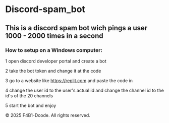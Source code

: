 # Discord-spam_bot

## This is a discord spam bot wich pings a user 1000 - 2000 times in a second 

### How to setup on a Windows computer:

1 open discord developer portal and create a bot

2 take the bot token and change it at the code 

3 go to a website like https://replit.com and paste the code in

4 change the user id to the user's actual id and change the channel id to the id's of the 20 channels

5 start the bot and enjoy

© 2025 F4B1-Dcode. All rights reserved.
